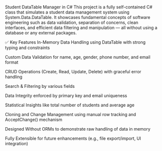 Student DataTable Manager in C#
This project is a fully self-contained C# class that simulates a student data management system using System.Data.DataTable. It showcases fundamental concepts of software engineering such as data validation, separation of concerns, clean interfaces, and efficient data filtering and manipulation — all without using a database or any external packages.

✅ Key Features
In-Memory Data Handling using DataTable with strong typing and constraints

Custom Data Validation for name, age, gender, phone number, and email format

CRUD Operations (Create, Read, Update, Delete) with graceful error handling

Search & Filtering by various fields

Data Integrity enforced by primary key and email uniqueness

Statistical Insights like total number of students and average age

Cloning and Change Management using manual row tracking and AcceptChange() mechanism

Designed Without ORMs to demonstrate raw handling of data in memory

Fully Extensible for future enhancements (e.g., file export/import, UI integration)
